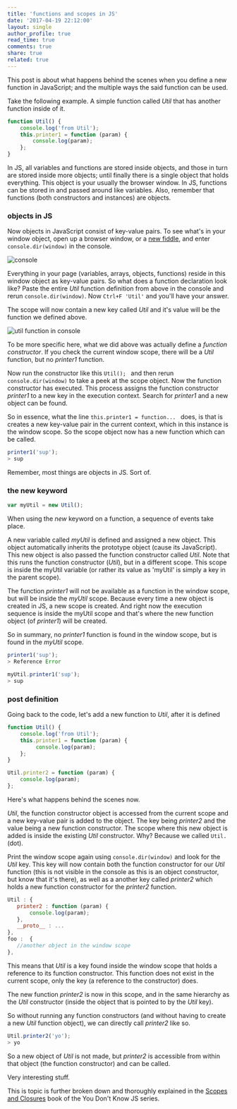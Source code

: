 ```yaml
---
title: 'functions and scopes in JS'
date: '2017-04-19 22:12:00'
layout: single
author_profile: true
read_time: true
comments: true
share: true
related: true
---
```


This post is about what happens behind the scenes when you define a new function in JavaScript; and the multiple ways the said function can be used.

Take the following example.  A simple function called *Util* that has another function inside of it. 

```javascript
function Util() {
    console.log('from Util');	
    this.printer1 = function (param) {
        console.log(param);
    };
}
```

In JS, all variables and functions are stored inside objects, and those in turn are stored inside more objects; until finally there is a single object that holds everything. This object is your usually the browser window. In JS, functions can be stored in and passed around like variables. Also, remember that functions (both constructors and instances) are objects.



### objects in JS



Now objects in JavaScript consist of key-value pairs. To see what's in your window object, open up a browser window, or a [new fiddle](https://jsfiddle.net/6tdp5gaw/), and enter `console.dir(window)` in the console. 

![console](http://uvinw.github.io/assets/images/consolewindow.png)

Everything in your page (variables, arrays, objects, functions) reside in this window object as key-value pairs. So what does a function declaration look like? Paste the entire *Util* function definition from above in the console and rerun `console.dir(window)`. Now `Ctrl+F 'Util'` and you'll have your answer.

The scope will now contain a new key called *Util* and it's value will be the function we defined above.

![util function in console](http://uvinw.github.io/assets/images/consoleutilfunction.PNG)

To be more specific here, what we did above was actually define a *function constructor*.  If you check the current window scope, there will be a *Util* function, but no *printer1* function. 

Now run the constructor like this `Util(); ` and then rerun `console.dir(window)` to take a peek at the scope object. Now the function constructor has executed. This process assigns the function constructor *printer1* to a new key in the execution context. Search for *printer1* and a new object can be found. 

So in essence, what the line `this.printer1 = function... ` does, is that is creates a new key-value pair in the current context, which in this instance is the window scope. So the scope object now has a new function which can be called.

```javascript
printer1('sup');
> sup
```

Remember, most things are objects in JS. Sort of.



### the new keyword



```javascript
var myUtil = new Util();
```

When using the *new* keyword on a function, a sequence of events take place. 

A new variable called *myUtil* is defined and assigned a new object. This object automatically inherits the prototype object (cause its JavaScript). This new object is also passed the function constructor called *Util*. Note that this runs the function constructor (*Util*), but in a different scope. This scope is inside the myUtil variable (or rather its value as 'myUtil' is simply a key in the parent scope).

The function *printer1* will not be available as a function in the window scope, but will be inside the *myUtil* scope. Because every time a new object is created in JS, a new scope is created. And right now the execution sequence is inside the myUtil scope and that's where the new function object (of *printer1*) will be created. 

So in summary, no *printer1* function is found in the window scope, but is found in the *myUtil* scope. 

```javascript
printer1('sup');
> Reference Error

myUtil.printer1('sup');
> sup
```



### post definition



Going back to the code, let's add a new function to *Util*, after it is defined

```javascript
function Util() {
  	console.log('from Util');	
  	this.printer1 = function (param) {
         console.log(param);
  	};
}

Util.printer2 = function (param) {
    console.log(param);
};
```

Here's what happens behind the scenes now. 

*Util*, the function constructor object is accessed from the current scope and a new key-value pair is added to the object. The key being *printer2* and the value being a new function constructor. The scope where this new object is added is inside the existing *Util* constructor. Why? Because we called `Util.`(dot).

Print the window scope again using `console.dir(window)` and look for the *Util* key. This key will now contain both the function constructor for our *Util* function (this is not visible in the console as this is an object constructor, but know that it's there), as well as a another key called *printer2* which holds a new function constructor for the *printer2* function. 

```javascript
Util : {
   printer2 : function (param) {
       console.log(param);
   },
   __proto__ : ...
}, 
foo :  {
   //another object in the window scope
},
```

This means that *Util* is a key found inside the window scope that holds a reference to its function constructor. This function does not exist in the current scope, only the key (a reference to the constructor) does.

The new function *printer2* is now in this scope, and in the same hierarchy as the *Util* constructor (inside the object that is pointed to by the *Util* key).

So without running any function constructors (and without having to create a new *Util* function object), we can directly call *printer2* like so.

```javascript
Util.printer2('yo');
> yo
```

So a new object of *Util* is not made, but *printer2* is accessible from within that object (the function constructor) and can be called. 

Very interesting stuff.



This is topic is further broken down and thoroughly explained in the [Scopes and Closures](https://github.com/getify/You-Dont-Know-JS/blob/master/scope%20&%20closures/README.md#you-dont-know-js-scope--closures) book of the You Don't Know JS series.